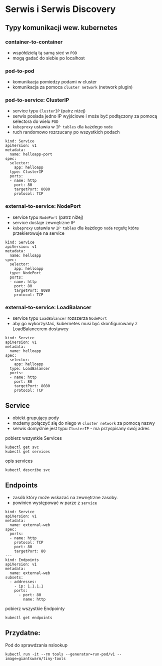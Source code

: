 # Serwis i Serwis Discovery

## Typy komunikacji wew. kubernetes

### container-to-container

- współdzielą tą samą sieć w `POD`
- mogą gadać do siebie po localhost

### pod-to-pod

- komunikacja pomiedzy podami w cluster
- komunikacja za pomoca `cluster network` (network plugin)

### pod-to-service: ClusterIP

- service typu `ClusterIP` (patrz niżej)
- serwis posiada jedno IP wyjściowe i może być podłączony za pomocą selectora do wielu `POD` 
- `kubeproxy` ustawia w `IP tables` dla każdego `node`
- ruch randomowo rozrzucany po wszystkich podach

```
kind: Service
apiVersion: v1
metadata:
  name: helloapp-port
spec:
  selector:
    app: helloapp
  type: ClusterIP
  ports:
  - name: http
    port: 80
    targetPort: 8080
    protocol: TCP
```

### external-to-service: NodePort

- service typu `NodePort` (patrz niżej)
- service dostaje zewnętrzne IP
- `kubeproxy` ustawia w `IP tables` dla każdego `node` regułę która przekierowuje na service
```
kind: Service
apiVersion: v1
metadata:
  name: helloapp
spec:
  selector:
    app: helloapp
  type: NodePort
  ports:
  - name: http
    port: 80
    targetPort: 8080
    protocol: TCP
```

### external-to-service: LoadBalancer

- service typu `LoadBalancer` rozszerza `NodePort`
- aby go wykorzystać, kubernetes musi być skonfigurowany z LoadBalancerem dostawcy

```
kind: Service
apiVersion: v1
metadata:
  name: helloapp
spec:
  selector:
    app: helloapp
  type: LoadBalancer
  ports:
  - name: http
    port: 80
    targetPort: 8080
    protocol: TCP
```

## Service

- obiekt grupujący pody
- możemy połączyć się do niego w `cluster network` za pomocą nazwy
- serwis domyślnie jest typu `ClusterIP` - ma przyspisany swój adres

pobierz wszystkie Services
```
kubectl get svc
kubectl get services
```
 
opis services
```
kubectl describe svc
```
 
## Endpoints

- zasób który może wskazać na zewnętrzne zasoby. 
- powinien występować w parze z `service`

```
kind: Service
apiVersion: v1
metadata:
  name: external-web
spec:
  ports:
  - name: http
    protocol: TCP
    port: 80
    targetPort: 80 
---
kind: Endpoints
apiVersion: v1
metadata:
  name: external-web
subsets: 
  - addresses:
    - ip: 1.1.1.1
    ports:
      - port: 80 
        name: http
```

pobierz wszystkie Endpointy
```
kubectl get endpoints
```
 
## Przydatne:

Pod do sprawdzania nslookup
```
kubectl run -it --rm tools --generator=run-pod/v1 --image=giantswarm/tiny-tools
```